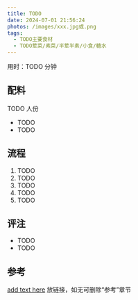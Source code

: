 ```yaml
---
title: TODO
date: 2024-07-01 21:56:24
photos: /images/xxx.jpg或.png
tags:
  - TODO主要食材
  - TODO荤菜/素菜/半荤半素/小食/糖水
---
```


用时：TODO 分钟

## 配料

TODO 人份

- TODO
- TODO

<!--more-->

## 流程

1. TODO
2. TODO
3. TODO
4. TODO
5. TODO

## 评注

- TODO
- TODO

## 参考

[add text here](add_url_here) 放链接，如无可删除“参考”章节

